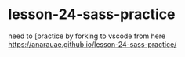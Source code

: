 # lesson-24-sass-practice
need to [practice by forking to vscode from here
https://anarauae.github.io/lesson-24-sass-practice/
